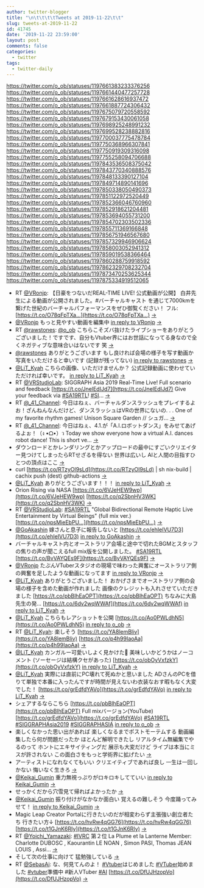 ```yaml
---
author: twitter-blogger
title: "\n\t\t\t\tTweets at 2019-11-22\t\t"
slug: tweets-at-2019-11-22
id: 41745
date: '2019-11-22 23:59:00'
layout: post
comments: false
categories:
  - twitter
tags:
  - twitter-daily
---
```


https://twitter.com/o_ob/statuses/1197661383233376256 https://twitter.com/o_ob/statuses/1197661440477257728 https://twitter.com/o_ob/statuses/1197661628616937472 https://twitter.com/o_ob/statuses/1197661887724306432 https://twitter.com/o_ob/statuses/1197675079720558592 https://twitter.com/o_ob/statuses/1197679153430061058 https://twitter.com/o_ob/statuses/1197698925248991232 https://twitter.com/o_ob/statuses/1197699528238882816 https://twitter.com/o_ob/statuses/1197700037775478784 https://twitter.com/o_ob/statuses/1197750368966307841 https://twitter.com/o_ob/statuses/1197750919309316098 https://twitter.com/o_ob/statuses/1197755258094706688 https://twitter.com/o_ob/statuses/1197843536508375042 https://twitter.com/o_ob/statuses/1197843770340888576 https://twitter.com/o_ob/statuses/1197848133390127104 https://twitter.com/o_ob/statuses/1197849714890141696 https://twitter.com/o_ob/statuses/1197850338050490373 https://twitter.com/o_ob/statuses/1197851122972520449 https://twitter.com/o_ob/statuses/1197852366046760960 https://twitter.com/o_ob/statuses/1197852918621204481 https://twitter.com/o_ob/statuses/1197853694055731200 https://twitter.com/o_ob/statuses/1197854702303502336 https://twitter.com/o_ob/statuses/1197855711369166848 https://twitter.com/o_ob/statuses/1197856751946567680 https://twitter.com/o_ob/statuses/1197857329946906624 https://twitter.com/o_ob/statuses/1197858003052941312 https://twitter.com/o_ob/statuses/1197859019538366464 https://twitter.com/o_ob/statuses/1197860288759918592 https://twitter.com/o_ob/statuses/1197862329708232704 https://twitter.com/o_ob/statuses/1197873470253625344 https://twitter.com/o_ob/statuses/1197875334919512065  

*   RT [@VRonjp](https://twitter.com/VRonjp): 【日豪をつないだREAL-TIME LIVE! 公式動画が公開】 白井先生による動画が公開されました。#バーチャルキャスト を通じて7000kmを繋げた世紀のバーチャルパフォーマンスをぜひ御覧ください！ フル:[https://t.co/O78qFpTXa…](https://t.co/O78qFpTXa…) [->](https://twitter.com/o_ob/statuses/1197661383233376256)
*   [@VRonjp](https://twitter.com/VRonjp) もっと見やすい動画を編集中 [in reply to VRonjp](https://twitter.com/VRonjp/statuses/1197512870260441088) [->](https://twitter.com/o_ob/statuses/1197661440477257728)
*   RT [@rawstones](https://twitter.com/rawstones): [@o_ob](https://twitter.com/o_ob) こちらこそズバ抜けたライブショーをありがとうございました！ですです、自分もVtuber界にはお世話になってる身なので全くネガティブな意味合いはないです 笑 [->](https://twitter.com/o_ob/statuses/1197661628616937472)
*   [@rawstones](https://twitter.com/rawstones) ありがとうございます もし良ければ会場の様子を写す動画か写真をいただけると幸いです (記録が残ってない) [in reply to rawstones](https://twitter.com/rawstones/statuses/1197144087553462272) [->](https://twitter.com/o_ob/statuses/1197661887724306432)
*   [@LiT_Kyah](https://twitter.com/LiT_Kyah) こちらの画像、いただけませんか？ 公式記録動画に使わせていただければ幸いです。 [in reply to LiT_Kyah](https://twitter.com/LiT_Kyah/statuses/1197050826121871360) [->](https://twitter.com/o_ob/statuses/1197675079720558592)
*   RT [@VRStudioLab](https://twitter.com/VRStudioLab): SIGGRAPH Asia 2019 Real-Time Live! Full scenario and feedback [https://t.co/JnelEdIJd7](https://t.co/JnelEdIJd7) Give your feedback via [#SA19RTL](https://twitter.com/search?q=%23SA19RTL&src=hash)! [#SI](https://twitter.com/search?q=%23SI&src=hash)… [->](https://twitter.com/o_ob/statuses/1197679153430061058)
*   RT [@_41_Channel](https://twitter.com/_41_Channel): 今日はねぇ、バーチャルダンスラッシュをプレイするよお！ざんねんなんだけど、ダンスラッシュはVRの世界にないの. . . One of my favorite rhythm games! Unison Square Garden // シュガ… [->](https://twitter.com/o_ob/statuses/1197698925248991232)
*   RT [@_41_Channel](https://twitter.com/_41_Channel): 今日はねぇ、4.1.が「A.I.ロボットダンス」をみせてあげるよぉ！（ง •ᗝ•）ว Today we show everyone how a virtual A.I. dances robot dance! This is short ve… [->](https://twitter.com/o_ob/statuses/1197699528238882816)
*   ダウンロードとかレンダリングとかアップロードの最中にすごいクリエイター見つけてしまったらRTせざるを得ない 世界は広いし AIと人間の目指すひとつの頂点はここ [->](https://twitter.com/o_ob/statuses/1197700037775478784)
*   curl [https://t.co/RTzyOl9sLd](https://t.co/RTzyOl9sLd) | sh nix-build | cachix push (dest) github-actions [->](https://twitter.com/o_ob/statuses/1197750368966307841)
*   [@LiT_Kyah](https://twitter.com/LiT_Kyah) ありがとうございます！！！ [in reply to LiT_Kyah](https://twitter.com/LiT_Kyah/statuses/1197743331796606977) [->](https://twitter.com/o_ob/statuses/1197750919309316098)
*   Orion Rising via NASA [https://t.co/6VJeHEW9wp](https://t.co/6VJeHEW9wp) [https://t.co/q2SbnHV3WK](https://t.co/q2SbnHV3WK) [->](https://twitter.com/o_ob/statuses/1197755258094706688)
*   RT [@VRStudioLab](https://twitter.com/VRStudioLab): [#SA19RTL](https://twitter.com/search?q=%23SA19RTL&src=hash) "Global Bidirectional Remote Haptic Live Entertainment by Virtual Beings" (full mix ver.) [https://t.co/npsMieEbPU…](https://t.co/npsMieEbPU…) [->](https://twitter.com/o_ob/statuses/1197843536508375042)
*   [@GoAkashin](https://twitter.com/GoAkashin) 嫁さんと息子に報告しないと [https://t.co/ehIeIVU7D3](https://t.co/ehIeIVU7D3) [in reply to GoAkashin](https://twitter.com/GoAkashin/statuses/1197796272284921856) [->](https://twitter.com/o_ob/statuses/1197843770340888576)
*   バーチャルキャスト内とオーストラリア会場と途中で切れたBGMとスタッフの焦りの声が聞こえるfull mix版を公開しました。 [#SA19RTL](https://twitter.com/search?q=%23SA19RTL&src=hash) [https://t.co/BvVAYQEs9F](https://t.co/BvVAYQEs9F) [->](https://twitter.com/o_ob/statuses/1197848133390127104)
*   [@VRonjp](https://twitter.com/VRonjp) たぶんVTuberスタジオの現場で味わった興奮にオーストラリア側の興奮を足したような動画になってます [in reply to VRonjp](https://twitter.com/VRonjp/statuses/1197848689441562624) [->](https://twitter.com/o_ob/statuses/1197849714890141696)
*   [@LiT_Kyah](https://twitter.com/LiT_Kyah) ありがとうございました！ おかげさまでオーストラリア側の会場の様子を含めた動画が作れました 画像のクレジットも入れさせていただきました [https://t.co/pbBlhEaOPT](https://t.co/pbBlhEaOPT) ちなみに大島先生の発… [https://t.co/6dv2wqWWAf](https://t.co/6dv2wqWWAf) [in reply to LiT_Kyah](https://twitter.com/LiT_Kyah/statuses/1197743331796606977) [->](https://twitter.com/o_ob/statuses/1197850338050490373)
*   [@LiT_Kyah](https://twitter.com/LiT_Kyah) こちらもレアショットを公開 [https://t.co/Ao0PWLdhN5](https://t.co/Ao0PWLdhN5) [in reply to o_ob](https://twitter.com/o_ob/statuses/1197850338050490373) [->](https://twitter.com/o_ob/statuses/1197851122972520449)
*   RT [@LiT_Kyah](https://twitter.com/LiT_Kyah): 楽しそう [https://t.co/YA8lemBliv](https://t.co/YA8lemBliv) [https://t.co/p4h99IaoAa](https://t.co/p4h99IaoAa) [->](https://twitter.com/o_ob/statuses/1197852366046760960)
*   [@LiT_Kyah](https://twitter.com/LiT_Kyah) カンガルー可愛いしよく見かけた🦘 美味しいかどうかはノーコメント (ソーセージは結構クセがあった) [https://t.co/obOyVxfzkY](https://t.co/obOyVxfzkY) [in reply to LiT_Kyah](https://twitter.com/LiT_Kyah/statuses/1196768921543561216) [->](https://twitter.com/o_ob/statuses/1197852918621204481)
*   [@LiT_Kyah](https://twitter.com/LiT_Kyah) 実際には直前にPC壊れて死ぬかと思いました ADさんのPCを借りて単独で本番に入ったんですが時間が見えないわ衣装なおす暇もなく大変でした！ [https://t.co/grEdfdYAVo](https://t.co/grEdfdYAVo) [in reply to LiT_Kyah](https://twitter.com/LiT_Kyah/statuses/1197058816044519426) [->](https://twitter.com/o_ob/statuses/1197853694055731200)
*   シェアするならこちら [https://t.co/pbBlhEaOPT](https://t.co/pbBlhEaOPT) Full mixバージョン(YouTube) [https://t.co/grEdfdYAVo](https://t.co/grEdfdYAVo) [#SA19RTL](https://twitter.com/search?q=%23SA19RTL&src=hash) [#SIGGRAPHAsia2019](https://twitter.com/search?q=%23SIGGRAPHAsia2019&src=hash) [#SIGGRAPHASIA](https://twitter.com/search?q=%23SIGGRAPHASIA&src=hash) [in reply to o_ob](https://twitter.com/o_ob/statuses/1197502614222430209) [->](https://twitter.com/o_ob/statuses/1197854702303502336)
*   楽しくなかった思い出があれば 楽しくなるまでポストモーテムする 動画編集したら何が問題だったか ほとんど解明できたし リアルタイム無編集でやるのって ホントにエキサイティングだ 展示も大変だけど ライブは本当にミスが許されない この面白さをもっと学術界に拡げたい [->](https://twitter.com/o_ob/statuses/1197855711369166848)
*   アーティストになれなくてもいい クリエイティブであれば良し 一生は一回しかない 悔いなく生きろ [->](https://twitter.com/o_ob/statuses/1197856751946567680)
*   [@Keikai_Gumin](https://twitter.com/Keikai_Gumin) 重力無視っぷりがロキロキしてていい [in reply to Keikai_Gumin](https://twitter.com/Keikai_Gumin/statuses/1197526303769014274) [->](https://twitter.com/o_ob/statuses/1197857329946906624)
*   せっかくだから穴雪見て帰ればよかったか [->](https://twitter.com/o_ob/statuses/1197858003052941312)
*   [@Keikai_Gumin](https://twitter.com/Keikai_Gumin) 振り付けがなかなか面白い 覚えるの難しそう 今度踊ってみせて！ [in reply to Keikai_Gumin](https://twitter.com/Keikai_Gumin/statuses/1197858047713955842) [->](https://twitter.com/o_ob/statuses/1197859019538366464)
*   Magic Leap Creator Portalに行きたいのだが相変わらず主張強い創立者たち 行きたい方↓ [https://t.co/hvRw4qGG76](https://t.co/hvRw4qGG76) [https://t.co/t1GJnK6RIy](https://t.co/t1GJnK6RIy) [->](https://twitter.com/o_ob/statuses/1197860288759918592)
*   RT [@Yoichi_Yamazaki](https://twitter.com/Yoichi_Yamazaki): [#IVRC](https://twitter.com/search?q=%23IVRC&src=hash) 第２位 La Plume et la Lanterne Member: Charlotte DUBOSC , Kaourantin LE NOAN , Simon PASI, Thomas JEAN LOUIS , Assi… [->](https://twitter.com/o_ob/statuses/1197862329708232704)
*   そして次の仕事に向けて 猛勉強している [->](https://twitter.com/o_ob/statuses/1197873470253625344)
*   RT [@SebasAi](https://twitter.com/SebasAi): な、何見てんのよ！ [#Vtuber](https://twitter.com/search?q=%23Vtuber&src=hash)はじめました [#VTuber](https://twitter.com/search?q=%23VTuber&src=hash)始めました [#vtuber](https://twitter.com/search?q=%23vtuber&src=hash)準備中 #新人VTuber [#AI](https://twitter.com/search?q=%23AI&src=hash) [https://t.co/DfUJHzopVo](https://t.co/DfUJHzopVo) [->](https://twitter.com/o_ob/statuses/1197875334919512065)